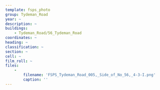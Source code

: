 ```yaml
---
template: fsps_photo
group: Tydeman_Road
year: ~
description: ~
buildings:
    - Tydeman_Road/56_Tydeman_Road
coordinates: ~
heading: ~
classification: ~
section: ~
cell: ~
film_roll: ~
files:
    -
        filename: 'FSPS_Tydeman_Road_005,_Side_of_No_56,_4-3-I.png'
        caption: ''
---
```

